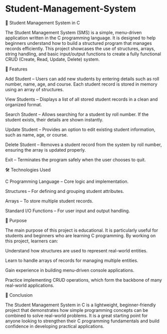 # Student-Management-System
📘 Student Management System in C

The Student Management System (SMS) is a simple, menu-driven application written in the C programming language. It is designed to help beginners understand how to build a structured program that manages records efficiently. This project showcases the use of structures, arrays, string handling, and basic input/output functions to create a fully functional CRUD (Create, Read, Update, Delete) system.

🚀 Features

Add Student – Users can add new students by entering details such as roll number, name, age, and course. Each student record is stored in memory using an array of structures.

View Students – Displays a list of all stored student records in a clean and organized format.

Search Student – Allows searching for a student by roll number. If the student exists, their details are shown instantly.

Update Student – Provides an option to edit existing student information, such as name, age, or course.

Delete Student – Removes a student record from the system by roll number, ensuring the array is updated properly.

Exit – Terminates the program safely when the user chooses to quit.

🛠️ Technologies Used

C Programming Language – Core logic and implementation.

Structures – For defining and grouping student attributes.

Arrays – To store multiple student records.

Standard I/O Functions – For user input and output handling.

🎯 Purpose

The main purpose of this project is educational. It is particularly useful for students and beginners who are learning C programming. By working on this project, learners can:

Understand how structures are used to represent real-world entities.

Learn to handle arrays of records for managing multiple entities.

Gain experience in building menu-driven console applications.

Practice implementing CRUD operations, which form the backbone of many real-world applications.

📌 Conclusion

The Student Management System in C is a lightweight, beginner-friendly project that demonstrates how simple programming concepts can be combined to solve real-world problems. It is a great starting point for anyone looking to strengthen their C programming fundamentals and build confidence in developing practical applications.
